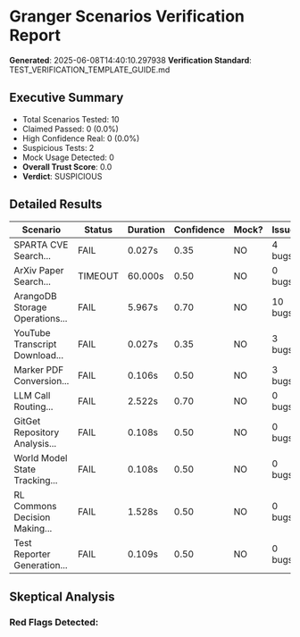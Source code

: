 
# Granger Scenarios Verification Report

**Generated**: 2025-06-08T14:40:10.297938
**Verification Standard**: TEST_VERIFICATION_TEMPLATE_GUIDE.md

## Executive Summary

- Total Scenarios Tested: 10
- Claimed Passed: 0 (0.0%)
- High Confidence Real: 0 (0.0%)
- Suspicious Tests: 2
- Mock Usage Detected: 0
- **Overall Trust Score**: 0.0
- **Verdict**: SUSPICIOUS

## Detailed Results

| Scenario | Status | Duration | Confidence | Mock? | Issues |
|----------|--------|----------|------------|-------|--------|
| SPARTA CVE Search... | FAIL | 0.027s | 0.35 | NO | 4 bugs |
| ArXiv Paper Search... | TIMEOUT | 60.000s | 0.50 | NO | 0 bugs |
| ArangoDB Storage Operations... | FAIL | 5.967s | 0.70 | NO | 10 bugs |
| YouTube Transcript Download... | FAIL | 0.027s | 0.35 | NO | 3 bugs |
| Marker PDF Conversion... | FAIL | 0.106s | 0.50 | NO | 3 bugs |
| LLM Call Routing... | FAIL | 2.522s | 0.70 | NO | 0 bugs |
| GitGet Repository Analysis... | FAIL | 0.108s | 0.50 | NO | 0 bugs |
| World Model State Tracking... | FAIL | 0.108s | 0.50 | NO | 0 bugs |
| RL Commons Decision Making... | FAIL | 1.528s | 0.50 | NO | 0 bugs |
| Test Reporter Generation... | FAIL | 0.109s | 0.50 | NO | 0 bugs |


## Skeptical Analysis

### Red Flags Detected:
